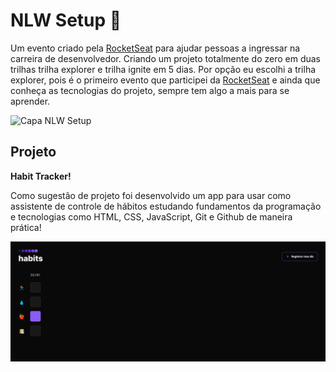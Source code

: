 # NLW Setup 🚀

Um evento criado pela [RocketSeat](https://www.rocketseat.com.br/) para ajudar pessoas a ingressar na carreira de desenvolvedor.
Criando um projeto totalmente do zero em duas trilhas trilha explorer e trilha ignite em 5 dias.
Por opção eu escolhi a trilha explorer, pois é o primeiro evento que participei da [RocketSeat](https://www.rocketseat.com.br/) e ainda que conheça as tecnologias do projeto, 
sempre tem algo a mais para se aprender.

![Capa NLW Setup](https://guiadeti.com.br/wp-content/uploads/2023/01/NWL-Setup-Rocketseat-1200-%C3%97-792-px-1024x676.png)

## Projeto

**Habit Tracker!** 

Como sugestão de projeto foi desenvolvido um app para usar como assistente de controle de hábitos estudando fundamentos da programação e tecnologias 
como HTML, CSS, JavaScript, Git e Github de maneira prática!

![Imagem do projeto](https://github.com/RamonSouzaaa/nlw-setup/blob/main/assets/PROJETO.PNG)
